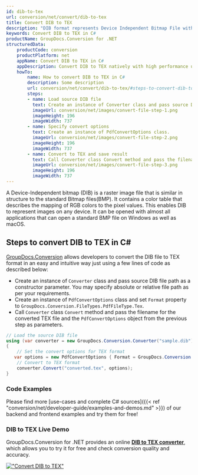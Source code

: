 ```yaml
---
id: dib-to-tex
url: conversion/net/convert/dib-to-tex
title: Convert DIB to TEX
description: "DIB format represents Device Independent Bitmap File with .dib extension. Learn how to convert DIB to TEX file programmatically in C# language using GroupDocs.Conversion for .NET library."
keywords: Convert DIB to TEX in C#
productName: GroupDocs.Conversion for .NET
structuredData:
    productCode: conversion
    productPlatform: net
    appName: Convert DIB to TEX in C#
    appDescription: Convert DIB to TEX natively with high performance using C# language and server side GroupDocs.Conversion for .NET APIs, without the use of any software like Microsoft or Open Office.
    howTo:
        name: How to convert DIB to TEX in C# 
        description: Some description
        url: conversion/net/convert/dib-to-tex/#steps-to-convert-dib-to-tex-in-c
        steps:
        - name: Load source DIB file 
          text: Create an instance of Converter class and pass source DIB file path as a constructor parameter. You may specify absolute or relative file path as per your requirements. 
          imageUrl: conversion/net/images/convert-file-step-1.png
          imageHeight: 196
          imageWidth: 737
        - name: Specify convert options 
          text: Create an instance of PdfConvertOptions class.
          imageUrl: conversion/net/images/convert-file-step-2.png
          imageHeight: 196
          imageWidth: 737
        - name: Convert to TEX and save result 
          text: Call Converter class Convert method and pass the filename for the converted HTML file and the PdfConvertOptions object from the previous step as parameters.
          imageUrl: conversion/net/images/convert-file-step-3.png
          imageHeight: 196
          imageWidth: 737
---
```


A Device-Independent bitmap (DIB) is a raster image file that is similar in structure to the standard Bitmap files(BMP). It contains a color table that describes the mapping of RGB colors to the pixel values. This enables DIB to represent images on any device. It can be opened with almost all applications that can open a standard BMP file on Windows as well as macOS.

## Steps to convert DIB to TEX in C#

[GroupDocs.Conversion](https://products.groupdocs.com/conversion/net) allows developers to convert the DIB file to TEX format in an easy and intuitive way just using a few lines of code as described below:

* Create an instance of `Converter` class and pass source DIB file path as a constructor parameter. You may specify absolute or relative file path as per your requirements. 
* Create an instance of `PdfConvertOptions` class and set `Format` property to `GroupDocs.Conversion.FileTypes.PdfFileType.Tex`.
* Call `Converter` class `Convert` method and pass the filename for the converted TEX file and the `PdfConvertOptions` object from the previous step as parameters.

```csharp
// Load the source DIB file
using (var converter = new GroupDocs.Conversion.Converter("sample.dib"))
{
    // Set the convert options for TEX format
   var options = new PdfConvertOptions { Format = GroupDocs.Conversion.FileTypes.PdfFileType.Tex };
    // Convert to TEX format
    converter.Convert("converted.tex", options);
}
```

### Code Examples

Please find more [use-cases and complete C# sources]({{< ref "conversion/net/developer-guide/examples-and-demos.md" >}}) of our backend and frontend examples and try them for free!

### DIB to TEX Live Demo

GroupDocs.Conversion for .NET provides an online [**DIB to TEX converter**](https://products.groupdocs.app/conversion/dib-to-tex), which allows you to try it for free and check conversion quality and accuracy.

[!["Convert DIB to TEX"](conversion/net/images/convert-to-tex/convert-dib-to-tex.png)](https://products.groupdocs.app/conversion/dib-to-tex)
